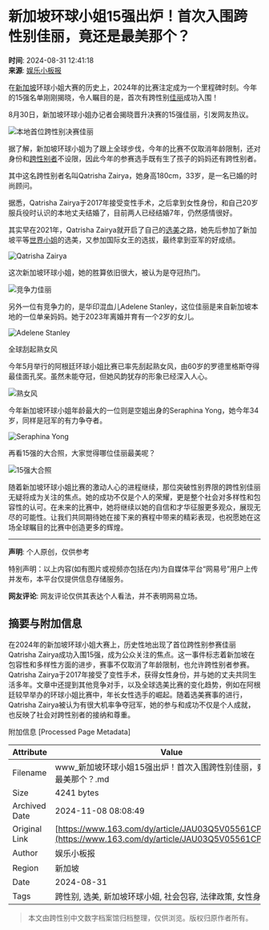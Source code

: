 # 新加坡环球小姐15强出炉！首次入围跨性别佳丽，竟还是最美那个？

**时间**: 2024-08-31 12:41:18  
**来源**: [娱乐小板报](https://www.163.com/dy/media/T1672719696533.html)

在[新加坡](https://ent.163.com/keywords/6/b/65b052a05761/1.html)环球小姐大赛的历史上，2024年的比赛注定成为一个里程碑时刻。今年的15强名单刚刚揭晓，令人瞩目的是，首次有跨性别[佳丽](https://ent.163.com/keywords/4/7/4f734e3d/1.html)成功入围！

8月30日，新加坡环球小姐办记者会揭晓晋升决赛的15强佳丽，引发网友热议。

![本地首位跨性别决赛佳丽](https://nimg.ws.126.net/?url=http%3A%2F%2Fdingyue.ws.126.net%2F2024%2F0831%2Fcb70e9aaj00sj2fn400dpd000hs009zm.jpg&thumbnail=660x2147483647&quality=80&type=jpg)

据了解，新加坡环球小姐为了跟上全球步伐，今年的比赛不仅取消年龄限制，还对身份和[跨性别者](https://ent.163.com/keywords/8/e/8de86027522b8005/1.html)不设限，因此今年的参赛选手既有生了孩子的妈妈还有跨性别者。

其中这名跨性别者名叫Qatrisha Zairya，她身高180cm，33岁，是一名已婚的时尚顾问。

据悉，Qatrisha Zairya于2017年接受变性手术，之后拿到女性身份，和自己20岁服兵役时认识的本地丈夫结婚了，目前两人已经结婚7年，仍然感情很好。

其实早在2021年，Qatrisha Zairya就开启了自己的[选美](https://ent.163.com/keywords/9/0/90097f8e/1.html)之路，她先后参加了新加坡平等[世界小姐](https://ent.163.com/keywords/4/1/4e16754c5c0f59d0/1.html)的选美，又参加国际女王的选拔，最终拿到亚军的好成绩。

![Qatrisha Zairya](https://nimg.ws.126.net/?url=http%3A%2F%2Fdingyue.ws.126.net%2F2024%2F0831%2Fa49f3f80j00sj2fn500tid000hs00mhm.jpg&thumbnail=660x2147483647&quality=80&type=jpg)

这次新加坡环球小姐，她的胜算依旧很大，被认为是夺冠热门。

![竞争力佳丽](https://nimg.ws.126.net/?url=http%3A%2F%2Fdingyue.ws.126.net%2F2024%2F0831%2F2a28e214j00sj2fn500zud000hs00r6m.jpg&thumbnail=660x2147483647&quality=80&type=jpg)

另外一位有竞争力的，是华印混血儿Adelene Stanley，这位佳丽是来自新加坡本地的一位单亲妈妈。她于2023年离婚并育有一个2岁的女儿。

![Adelene Stanley](https://nimg.ws.126.net/?url=http%3A%2F%2Fdingyue.ws.126.net%2F2024%2F0831%2F02008f5fj00sj2fn400b5d000hs00bcm.jpg&thumbnail=660x2147483647&quality=80&type=jpg)

全球刮起熟女风

今年5月举行的阿根廷环球小姐比赛已率先刮起熟女风，由60岁的罗德里格斯夺得最佳面孔奖。虽然未能夺冠，但她风韵犹存的形象已经深入人心。

![熟女风](https://nimg.ws.126.net/?url=http%3A%2F%2Fdingyue.ws.126.net%2F2024%2F0831%2F5f79d536j00sj2fn400h6d000hs00h9m.jpg&thumbnail=660x2147483647&quality=80&type=jpg)

今年新加坡环球小姐年龄最大的一位则是空姐出身的Seraphina Yong，她今年34岁，同样是冠军的有力争夺者。

![Seraphina Yong](https://nimg.ws.126.net/?url=http%3A%2F%2Fdingyue.ws.126.net%2F2024%2F0831%2F0711932bj00sj2fn4009qd000hs00bim.jpg&thumbnail=660x2147483647&quality=80&type=jpg)

再看15强的大合照，大家觉得哪位佳丽最美呢？

![15强大合照](https://nimg.ws.126.net/?url=http%3A%2F%2Fdingyue.ws.126.net%2F2024%2F0831%2Fe3ac3885j00sj2fn400gld000hs00c5m.jpg&thumbnail=660x2147483647&quality=80&type=jpg)

随着新加坡环球小姐比赛的激动人心的进程继续，那位突破性别界限的跨性别佳丽无疑将成为关注的焦点。她的成功不仅是个人的荣耀，更是整个社会对多样性和包容性的认可。在未来的比赛中，她将继续以她的自信和才华征服更多观众，展现无尽的可能性。让我们共同期待她在接下来的赛程中带来的精彩表现，也祝愿她在这场全球瞩目的比赛中创造更多的辉煌。

---

**声明**: 个人原创，仅供参考

特别声明：以上内容(如有图片或视频亦包括在内)为自媒体平台“网易号”用户上传并发布，本平台仅提供信息存储服务。

**网友评论**: 网友评论仅供其表达个人看法，并不表明网易立场。

## 摘要与附加信息

<!-- tcd_abstract -->
在2024年的新加坡环球小姐大赛上，历史性地出现了首位跨性别参赛佳丽Qatrisha Zairya成功入围15强，成为公众关注的焦点。这一事件标志着新加坡在包容性和多样性方面的进步，赛事不仅取消了年龄限制，也允许跨性别者参赛。Qatrisha Zairya于2017年接受了变性手术，获得女性身份，并与她的丈夫共同生活多年。文章中还提到其他竞争对手，以及全球选美比赛的变化趋势，例如在阿根廷较早举办的环球小姐比赛中，年长女性选手的崛起。随着选美赛事的进行，Qatrisha Zairya被认为有很大机率争夺冠军，她的参与和成功不仅是个人成就，也反映了社会对跨性别者的接纳和尊重。
<!-- tcd_abstract_end -->

附加信息 [Processed Page Metadata]

| Attribute       | Value                                  |
|-----------------|----------------------------------------|
| Filename        | www_新加坡环球小姐15强出炉！首次入围跨性别佳丽，竟还是最美那个？.md                             |
| Size            | 4241 bytes                           |
| Archived Date   | 2024-11-08 08:08:49                             |
| Original Link   | [https://www.163.com/dy/article/JAU03Q5V05561CPZ.html](https://www.163.com/dy/article/JAU03Q5V05561CPZ.html)                       |
| Author          | 娱乐小板报                               |
| Region          | 新加坡                               |
| Date            | 2024-08-31                                 |
| Tags            | 跨性别, 选美, 新加坡环球小姐, 社会包容, 法律政策, 女性身份                                 |
>
> 本文由跨性别中文数字档案馆归档整理，仅供浏览。版权归原作者所有。
>